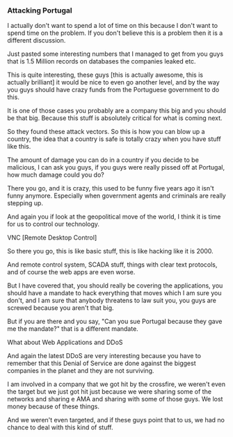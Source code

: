 ### Attacking Portugal

I actually don't want to spend a lot of time on this because I don't want to spend time on the problem. If you don't believe this is a problem then it is a different discussion.

Just pasted some interesting numbers that I managed to get from you guys that is 1.5 Million records on databases the companies leaked etc. 

This is quite interesting, these guys [this is actually awesome, this is actually brilliant] it would be nice to even go another level, and by the way you guys should have crazy funds from the Portuguese government to do this. 

It is one of those cases you probably are a company this big and you should be that big. Because this stuff is absolutely critical for what is coming next. 

So they found these attack vectors. So this is how you can blow up a country, the idea that a country is safe is totally crazy when you have stuff like this.

The amount of damage you can do in a country if you decide to be malicious, I can ask you guys, if you guys were really pissed off at Portugal, how much damage could you do?

There you go, and it is crazy, this used to be funny five years ago it isn't funny anymore. Especially when government agents and criminals are really stepping up. 

And again you if look at the geopolitical move of the world, I think it is time for us to control our technology.

VNC [Remote Desktop Control]

So there you go, this is like basic stuff, this is like hacking like it is 2000.

And remote control system, SCADA stuff, things with clear text protocols, and of course the web apps are even worse. 

But I have covered that, you should really be covering the applications, you should have a mandate to hack everything that moves which I am sure you don't, and I am sure that anybody threatens to law suit you, you guys are screwed because you aren't that big.

But if you are there and you say, "Can you sue Portugal because they gave me the mandate?" that is a different mandate.

What about Web Applications and DDoS

And again the latest DDoS are very interesting because you have to remember that this Denial of Service are done against the biggest companies in the planet and they are not surviving.

I am involved in a company that we got hit by the crossfire, we weren't even the target but we just got hit just because we were sharing some of the networks and sharing e AMA and sharing with some of those guys. We lost money because of these things.

And we weren't even targeted, and if these guys point that to us, we had no chance to deal with this kind of stuff.
